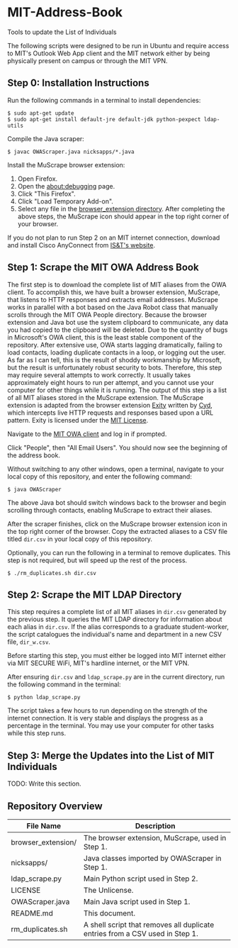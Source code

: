 # MIT-Address-Book
Tools to update the List of Individuals

The following scripts were designed to be run in Ubuntu and require access to MIT's Outlook Web App client and the MIT network either by being physically present on campus or through the MIT VPN.

## Step 0: Installation Instructions
Run the following commands in a terminal to install dependencies:
```
$ sudo apt-get update
$ sudo apt-get install default-jre default-jdk python-pexpect ldap-utils
```

Compile the Java scraper:
```
$ javac OWAScraper.java nicksapps/*.java
```

Install the MuScrape browser extension:
1. Open Firefox.
2. Open the [about:debugging](https://developer.mozilla.org/en-US/docs/Tools/about:debugging) page.
3. Click "This Firefox".
4. Click "Load Temporary Add-on".
5. Select any file in the [browser_extension directory](./browser_extension).
After completing the above steps, the MuScrape icon should appear in the top right corner of your browser.

If you do not plan to run Step 2 on an MIT internet connection, download and install Cisco AnyConnect from [IS&T's website](https://ist.mit.edu/cisco-anyconnect/all).

## Step 1: Scrape the MIT OWA Address Book
The first step is to download the complete list of MIT aliases from the OWA client. To accomplish this, we have built a browser extension, MuScrape, that listens to HTTP responses and extracts email addresses. MuScrape works in parallel with a bot based on the Java Robot class that manually scrolls through the MIT OWA People directory. Because the browser extension and Java bot use the system clipboard to communicate, any data you had copied to the clipboard will be deleted. Due to the quantity of bugs in Microsoft's OWA client, this is the least stable component of the repository. After extensive use, OWA starts lagging dramatically, failing to load contacts, loading duplicate contacts in a loop, or logging out the user. As far as I can tell, this is the result of shoddy workmanship by Microsoft, but the result is unfortunately robust security to bots. Therefore, this step may require several attempts to work correctly. It usually takes approximately eight hours to run per attempt, and you cannot use your computer for other things while it is running. The output of this step is a list of all MIT aliases stored in the MuScrape extension. The MuScrape extension is adapted from the browser extension [Exity](https://addons.mozilla.org/en-US/firefox/addon/exity/) written by [Cyd](https://addons.mozilla.org/en-US/firefox/user/12774831/), which intercepts live HTTP requests and responses based upon a URL pattern. Exity is licensed under the [MIT License](https://opensource.org/licenses/mit-license.php).

Navigate to the [MIT OWA client](https://owa.exchange.mit.edu/owa) and log in if prompted.

Click "People", then "All Email Users". You should now see the beginning of the address book.

Without switching to any other windows, open a terminal, navigate to your local copy of this repository, and enter the following command:
```
$ java OWAScraper
```
The above Java bot should switch windows back to the browser and begin scrolling through contacts, enabling MuScrape to extract their aliases.

After the scraper finishes, click on the MuScrape browser extension icon in the top right corner of the browser. Copy the extracted aliases to a CSV file titled `dir.csv` in your local copy of this repository.

Optionally, you can run the following in a terminal to remove duplicates. This step is not required, but will speed up the rest of the process.
```
$ ./rm_duplicates.sh dir.csv
```

## Step 2: Scrape the MIT LDAP Directory
This step requires a complete list of all MIT aliases in `dir.csv` generated by the previous step. It queries the MIT LDAP directory for information about each alias in `dir.csv`. If the alias corresponds to a graduate student-worker, the script catalogues the individual's name and department in a new CSV file, `dir_w.csv`.

Before starting this step, you must either be logged into MIT internet either via MIT SECURE WiFi, MIT's hardline internet, or the MIT VPN. 

After ensuring `dir.csv` and `ldap_scrape.py` are in the current directory, run the following command in the terminal:
```
$ python ldap_scrape.py
```
The script takes a few hours to run depending on the strength of the internet connection. It is very stable and displays the progress as a percentage in the terminal. You may use your computer for other tasks while this step runs.

## Step 3: Merge the Updates into the List of MIT Individuals
TODO: Write this section.

## Repository Overview
| File Name | Description |
| --------- | ----------- |
| browser_extension/ | The browser extension, MuScrape, used in Step 1. |
| nicksapps/ | Java classes imported by OWAScraper in Step 1. |
| ldap_scrape.py | Main Python script used in Step 2. |
| LICENSE | The Unlicense. |
| OWAScraper.java | Main Java script used in Step 1. |
| README.md | This document. |
| rm_duplicates.sh | A shell script that removes all duplicate entries from a CSV used in Step 1. |
